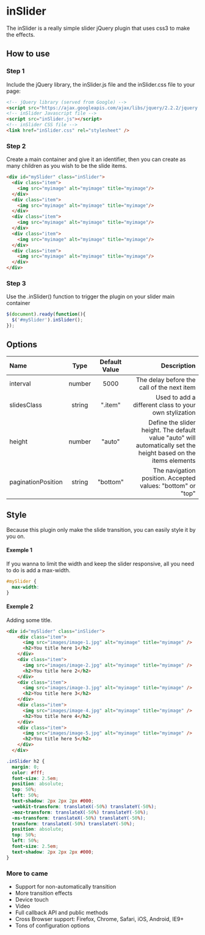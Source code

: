 # inSlider

The inSlider is a really simple slider jQuery plugin that uses css3 to make the effects.

## How to use

### Step 1
Include the jQuery library, the inSlider.js file and the inSlider.css file to your page:

```html
<!-- jQuery library (served from Google) -->
<script src="https://ajax.googleapis.com/ajax/libs/jquery/2.2.2/jquery.min.js"></script>
<!-- inSlider Javascript file -->
<script src="inSlider.js"></script>
<!-- inSlider CSS file -->
<link href="inSlider.css" rel="stylesheet" />
```

### Step 2

Create a main container and give it an identifier, then you can create as many children as you wish to be the slide items.

```html
<div id="mySlider" class="inSlider">
  <div class="item">
    <img src="myimage" alt="myimage" title="myimage"/>
  </div>
  <div class="item">
    <img src="myimage" alt="myimage" title="myimage"/>
  </div>
  <div class="item">
    <img src="myimage" alt="myimage" title="myimage"/>
  </div>
  <div class="item">
    <img src="myimage" alt="myimage" title="myimage"/>
  </div>
  <div class="item">
    <img src="myimage" alt="myimage" title="myimage"/>
  </div>
</div>
```
### Step 3

Use the .inSlider() function to trigger the plugin on your slider main container

```javascript
$(document).ready(function(){
  $('#mySlider').inSlider();
});
```

## Options

| Name                  |  Type  | Default Value | Description       |
| :-------------------- |:------:|:-------------:| -----------------:|
| interval              | number | 5000          | The delay before the call of the next item |
| slidesClass           | string | ".item"       | Used to add a different class to your own stylization |
| height                | number | "auto"        | Define the slider height. The default value "auto" will automatically set the height based on the items elements |
| paginationPosition    | string | "bottom"      | The navigation position. Accepted values: "bottom" or "top" |


## Style
Because this plugin only make the slide transition, you can easily style it by you on.

#### Exemple 1
If you wanna to limit the width and keep the slider responsive, all you need to do is add a max-width.

```css
#mySlider {
  max-width: 
}
```

#### Exemple 2
Adding some title.

```html
<div id="mySlider" class="inSlider">
    <div class="item">
      <img src="images/image-1.jpg" alt="myimage" title="myimage" />
      <h2>You title here 1</h2>
    </div>
    <div class="item">
      <img src="images/image-2.jpg" alt="myimage" title="myimage" />
      <h2>You title here 2</h2>
    </div>
    <div class="item">
      <img src="images/image-3.jpg" alt="myimage" title="myimage" />
      <h2>You title here 3</h2>
    </div>
    <div class="item">
      <img src="images/image-4.jpg" alt="myimage" title="myimage" />
      <h2>You title here 4</h2>
    </div>
    <div class="item">
      <img src="images/image-5.jpg" alt="myimage" title="myimage" />
      <h2>You title here 5</h2>
    </div>
  </div>
```

```css
.inSlider h2 {
  margin: 0;
  color: #fff;
  font-size: 2.5em;
  position: absolute;
  top: 50%;
  left: 50%;
  text-shadow: 2px 2px 2px #000;
  -webkit-transform: translateX(-50%) translateY(-50%);
  -moz-transform: translateX(-50%) translateY(-50%);
  -ms-transform: translateX(-50%) translateY(-50%);
  transform: translateX(-50%) translateY(-50%);
  position: absolute;
  top: 50%;
  left: 50%;
  font-size: 2.5em;
  text-shadow: 2px 2px 2px #000;
}
```

### More to came
* Support for non-automatically transition
* More transition effects
* Device touch
* Video
* Full callback API and public methods
* Cross Browser support: Firefox, Chrome, Safari, iOS, Android, IE9+
* Tons of configuration options